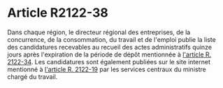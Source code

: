# Article R2122-38

Dans chaque région, le directeur régional des entreprises, de la concurrence, de la consommation, du travail et de l'emploi publie la liste des candidatures recevables au recueil des actes administratifs quinze jours après l'expiration de la période de dépôt mentionnée à [l'article R. 2122-34][1]. Les candidatures sont également publiées sur le site internet mentionné à [l'article R. 2122-19][2] par les services centraux du ministre chargé du travail.

 [1]: /affichCodeArticle.do?cidTexte=LEGITEXT000006072050&idArticle=LEGIARTI000024280424&dateTexte=&categorieLien=cid
 [2]: /affichCodeArticle.do?cidTexte=LEGITEXT000006072050&idArticle=LEGIARTI000024280386&dateTexte=&categorieLien=cid